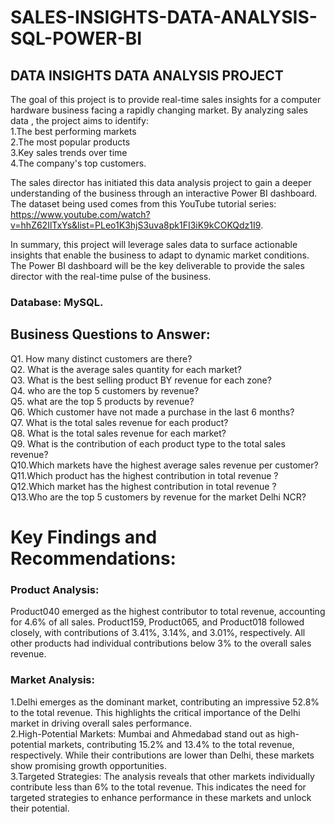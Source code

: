 # SALES-INSIGHTS-DATA-ANALYSIS-SQL-POWER-BI

## DATA INSIGHTS DATA ANALYSIS PROJECT

The goal of this project is to provide real-time sales insights for a computer hardware business facing a rapidly changing market. By analyzing sales data , the project aims to identify:\
1.The best performing markets\
2.The most popular products\
3.Key sales trends over time\
4.The company's top customers.

The sales director has initiated this data analysis project to gain a deeper understanding of the business through an interactive Power BI dashboard. The dataset being used comes from this YouTube tutorial series: https://www.youtube.com/watch?v=hhZ62IlTxYs&list=PLeo1K3hjS3uva8pk1FI3iK9kCOKQdz1I9.

In summary, this project will leverage sales data to surface actionable insights that enable the business to adapt to dynamic market conditions. The Power BI dashboard will be the key deliverable to provide the sales director with the real-time pulse of the business.

### Database: MySQL.

## Business Questions to Answer:

Q1. How many distinct customers are there?\
Q2. What is the average sales quantity  for each market?\
Q3. What is the best selling product BY revenue for each zone?\
Q4. who are the top 5 customers by revenue?\
Q5. what  are the top 5 products by revenue?\
Q6. Which customer have not made a purchase in the last 6 months?\
Q7. What is the total sales revenue for each product?\
Q8. What is the total sales revenue for each market?\
Q9. What is the contribution of each product type to the total sales revenue?\
Q10.Which markets have the highest average sales revenue per customer?\
Q11.Which product has the highest contribution in total revenue ?\
Q12.Which market has the highest contribution in total revenue ?\
Q13.Who are the top 5 customers by revenue  for the market Delhi NCR?





# Key Findings and Recommendations:

### Product Analysis:

Product040 emerged as the highest contributor to total revenue, accounting for 4.6% of all sales.
Product159, Product065, and Product018 followed closely, with contributions of 3.41%, 3.14%, and 3.01%, respectively.
All other products had individual contributions below 3% to the overall sales revenue.


### Market Analysis:


1.Delhi emerges as the dominant market, contributing an impressive 52.8% to the total revenue. This highlights the critical importance of the Delhi market in driving overall sales performance.\
2.High-Potential Markets: Mumbai and Ahmedabad stand out as high-potential markets, contributing 15.2% and 13.4% to the total revenue, respectively. While their contributions are lower than Delhi, these markets show promising growth opportunities.\
3.Targeted Strategies: The analysis reveals that other markets individually contribute less than 6% to the total revenue. This indicates the need for targeted strategies to enhance performance in these markets and unlock their potential.
